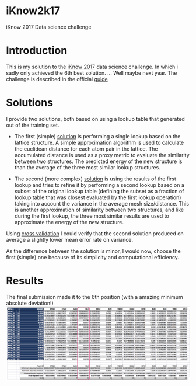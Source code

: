# iKnow2k17
iKnow 2017 Data science challenge

# Introduction
This is my solution to the [iKnow 2017](https://i-know.tugraz.at/data-science-challenge/)
data science challenge. In which i sadly only achieved the 6th best solution. ... Well maybe next year.
The challenge is described in the official [guide](task_description.pdf)

# Solutions
I provide two solutions, both based on using a lookup table that generated out of the training set.

* The first (simple) [solution](/src/final_submission.ipynb) is performing a single lookup based on the lattice structure.
A simple approximation algorithm is used to calculate the euclidean distance for each atom pair in the
lattice. The accumulated distance is used as a proxy metric to evaluate the similarity between two structures.
The predicted energy of the new structure is than the average of the three most similar lookup structures.

* The second (more complex) [solution](/src/simple_final_submission.ipynb) is using the results of the first lookup and tries to refine it
by performing a second lookup based on a subset of the original lookup table (defining the subset as a
fraction of lookup table that was closest evaluated by the first lookup operation) taking into
account the variance in the average mesh size/distance. This is another approximation of similarity between
two structures, and like during the first lookup, the three most similar results are used to approximate
the energy of the new structure.

Using [cross validation](src/cross_validation.ipynb) I could verify that the second solution produced 
on average a slightly lower mean error rate on variance.

As the difference between the solution is minor, I would now, choose the first (simple) one
because of its simplicity and computational efficiency.

# Results
The final submission made it to the 6th position (with a amazing minimum absolute deviation!)
![results](results.png)
